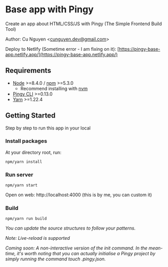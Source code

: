 # Base app with Pingy

Create an app about HTML/CSS/JS with Pingy (The Simple Frontend Build Tool)

Author: Cu Nguyen &lt;[cunguyen.dev@gmail.com](cnguyen.dev@gmail.com)&gt;

Deploy to Netlify (Sometime error - I am fixing on it): [https://pingy-base-app.netlify.app/](https://pingy-base-app.netlify.app/)

## Requirements

- [Node](https://nodejs.org/en/) &gt;=8.4.0 / [npm](https://www.npmjs.com/) &gt;=5.3.0
  - Recommend installing with [nvm](https://github.com/creationix/nvm)
- [Pingy CLI](https://pin.gy/cli/) &gt;=0.13.0
- [Yarn](https://classic.yarnpkg.com) &gt;=1.22.4

## Getting Started

Step by step to run this app in your local

### Install packages

At your directory root, run:

```
npm/yarn install
```

### Run server

```
npm/yarn start
```

Open on web: http://localhost:4000 (this is by me, you can custom it)

### Build

```
npm/yarn run build
```

_You can update the source structures to follow your patterns._

_Note: Live-reload is supported_

_Coming soon: A non-interactive version of the init command. In the mean-time, it's worth noting that you can actually initialise a Pingy project by simply running the command touch .pingy.json._
